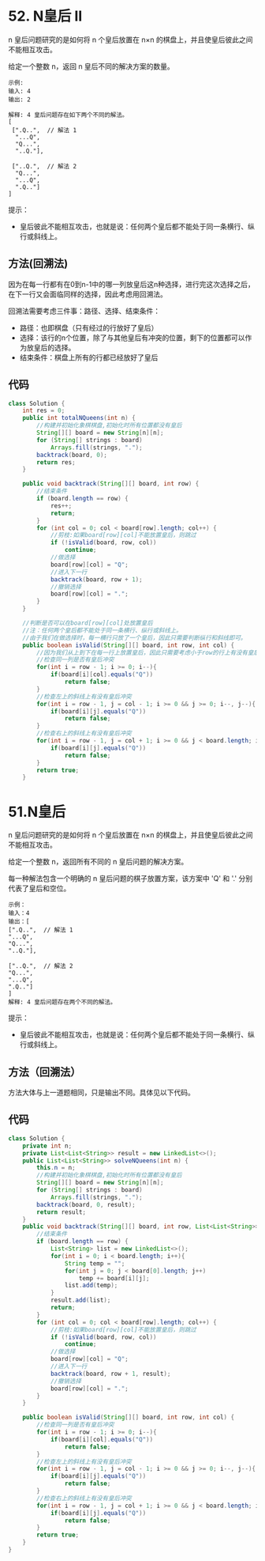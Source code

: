 # 52. N皇后 II
n 皇后问题研究的是如何将 n 个皇后放置在 n×n 的棋盘上，并且使皇后彼此之间不能相互攻击。

给定一个整数 n，返回 n 皇后不同的解决方案的数量。

    示例:
    输入: 4
    输出: 2

    解释: 4 皇后问题存在如下两个不同的解法。
    [
     [".Q..",  // 解法 1
      "...Q",
      "Q...",
      "..Q."],

     ["..Q.",  // 解法 2
      "Q...",
      "...Q",
      ".Q.."]
    ]

提示：
* 皇后彼此不能相互攻击，也就是说：任何两个皇后都不能处于同一条横行、纵行或斜线上。

## 方法(回溯法)
因为在每一行都有在0到n-1中的哪一列放皇后这n种选择，进行完这次选择之后，在下一行又会面临同样的选择，因此考虑用回溯法。

回溯法需要考虑三件事：路径、选择、结束条件：
* 路径：也即棋盘（只有经过的行放好了皇后）
* 选择：该行的n个位置，除了与其他皇后有冲突的位置，剩下的位置都可以作为放皇后的选择。
* 结束条件：棋盘上所有的行都已经放好了皇后

## 代码
```java
class Solution {
    int res = 0;
    public int totalNQueens(int n) {
        //构建并初始化象棋棋盘,初始化时所有位置都没有皇后
        String[][] board = new String[n][n];
        for (String[] strings : board) 
            Arrays.fill(strings, ".");
        backtrack(board, 0);
        return res;
    }

    public void backtrack(String[][] board, int row) {
        //结束条件
        if (board.length == row) {
            res++;
            return;
        }
        for (int col = 0; col < board[row].length; col++) {
            //剪枝:如果board[row][col]不能放置皇后，则跳过
            if (!isValid(board, row, col)) 
                continue;
            //做选择
            board[row][col] = "Q";
            //进入下一行
            backtrack(board, row + 1);
            //撤销选择
            board[row][col] = ".";
        }
    }

    //判断是否可以在board[row][col]处放置皇后
    //注：任何两个皇后都不能处于同一条横行、纵行或斜线上。
    //由于我们在做选择时，每一横行只放了一个皇后，因此只需要判断纵行和斜线即可。
    public boolean isValid(String[][] board, int row, int col) {
        //因为我们从上到下在每一行上放置皇后，因此只需要考虑小于row的行上有没有皇后冲突即可。
        //检查同一列是否有皇后冲突
        for(int i = row - 1; i >= 0; i--){
            if(board[i][col].equals("Q"))
                return false;
        }
        //检查左上的斜线上有没有皇后冲突
        for(int i = row - 1, j = col - 1; i >= 0 && j >= 0; i--, j--){
            if(board[i][j].equals("Q"))
                return false;
        }
        //检查右上的斜线上有没有皇后冲突
        for(int i = row - 1, j = col + 1; i >= 0 && j < board.length; i--, j++){
            if(board[i][j].equals("Q"))
                return false;
        }
        return true;
    }
```

# 51.N皇后

n 皇后问题研究的是如何将 n 个皇后放置在 n×n 的棋盘上，并且使皇后彼此之间不能相互攻击。

给定一个整数 n，返回所有不同的 n 皇后问题的解决方案。

每一种解法包含一个明确的 n 皇后问题的棋子放置方案，该方案中 'Q' 和 '.' 分别代表了皇后和空位。

    示例：
    输入：4
    输出：[
    [".Q..",  // 解法 1
    "...Q",
    "Q...",
    "..Q."],

    ["..Q.",  // 解法 2
    "Q...",
    "...Q",
    ".Q.."]
    ]
    解释: 4 皇后问题存在两个不同的解法。


提示：
* 皇后彼此不能相互攻击，也就是说：任何两个皇后都不能处于同一条横行、纵行或斜线上。

## 方法（回溯法）
方法大体与上一道题相同，只是输出不同。具体见以下代码。
## 代码
```java
class Solution {
    private int n;
    private List<List<String>> result = new LinkedList<>();
    public List<List<String>> solveNQueens(int n) {
        this.n = n;
        //构建并初始化象棋棋盘,初始化时所有位置都没有皇后
        String[][] board = new String[n][n];
        for (String[] strings : board) 
            Arrays.fill(strings, ".");
        backtrack(board, 0, result);
        return result;
    }
    public void backtrack(String[][] board, int row, List<List<String>> result) {
        //结束条件
        if (board.length == row) {
            List<String> list = new LinkedList<>();
            for(int i = 0; i < board.length; i++){
                String temp = "";
                for(int j = 0; j < board[0].length; j++)
                    temp += board[i][j];
                list.add(temp);
            }
            result.add(list);
            return;
        }
        for (int col = 0; col < board[row].length; col++) {
            //剪枝:如果board[row][col]不能放置皇后，则跳过
            if (!isValid(board, row, col)) 
                continue;
            //做选择
            board[row][col] = "Q";
            //进入下一行
            backtrack(board, row + 1, result);
            //撤销选择
            board[row][col] = ".";
        }
    }

    public boolean isValid(String[][] board, int row, int col) {
        //检查同一列是否有皇后冲突
        for(int i = row - 1; i >= 0; i--){
            if(board[i][col].equals("Q"))
                return false;
        }
        //检查左上的斜线上有没有皇后冲突
        for(int i = row - 1, j = col - 1; i >= 0 && j >= 0; i--, j--){
            if(board[i][j].equals("Q"))
                return false;
        }
        //检查右上的斜线上有没有皇后冲突
        for(int i = row - 1, j = col + 1; i >= 0 && j < board.length; i--, j++){
            if(board[i][j].equals("Q"))
                return false;
        }
        return true;
    }
}
```